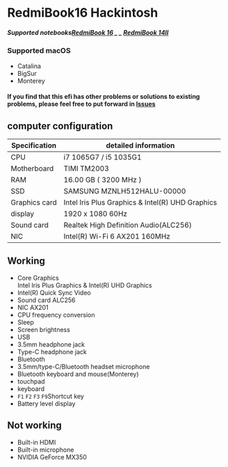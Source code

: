 # RedmiBook16 Hackintosh

##### Supported notebooks[RedmiBook 16](https://www.mi.com/buy/detail?product_id=10000242&cfrom=search) _ _ [RedmiBook 14II](https://www.mi.com/buy/detail?product_id=10000241)

### Supported macOS
- Catalina
- BigSur
- Monterey 

#### If you find that this efi has other problems or solutions to existing problems, please feel free to put forward in [lssues](https://github.com/XingKong746/RedmiBook16-Hackintosh/issues)

## computer configuration
| Specification | detailed information                             |
| ------------- | ------------------------------------------------ |
| CPU           | i7 1065G7 / i5 1035G1                            |
| Motherboard   | TIMI TM2003                                      |
| RAM           | 16.00 GB ( 3200 MHz )                            |
| SSD           | SAMSUNG MZNLH512HALU-00000                       |
| Graphics card | Intel Iris Plus Graphics & Intel(R) UHD Graphics |
| display       | 1920 x 1080  60Hz                                |
| Sound card    | Realtek High Definition Audio(ALC256)            |
| NIC           | Intel(R) Wi-Fi 6 AX201 160MHz                    |

## Working
- Core Graphics  <br> Intel Iris Plus Graphics & Intel(R) UHD Graphics
- Intel(R) Quick Sync Video
- Sound card  ALC256
- NIC  AX201
- CPU frequency conversion
- Sleep
- Screen brightness
- USB
- 3.5mm headphone jack
- Type-C headphone jack
- Bluetooth
- 3.5mm/type-C/Bluetooth headset microphone
- Bluetooth keyboard and mouse(Monterey)
- touchpad
- keyboard
- `F1` `F2` `F3` `F9`Shortcut key
- Battery level display




## Not working
- Built-in HDMI
- Built-in microphone
- NVIDIA GeForce MX350

